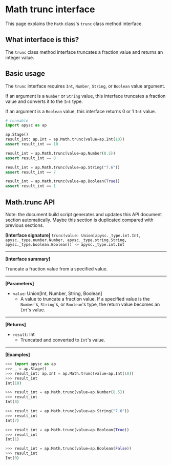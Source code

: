 # Math trunc interface

This page explains the `Math` class's `trunc` class method interface.


## What interface is this?

The `trunc` class method interface truncates a fraction value and returns an integer value.

## Basic usage

The `trunc` interface requires `Int`, `Number`, `String`, or `Boolean` value argument.

If an argument is a `Number` or `String` value, this interface truncates a fraction value and converts it to the `Int` type.

If an argument is a `Boolean` value, this interface returns 0 or 1 `Int` value.

```py
# runnable
import apysc as ap

ap.Stage()
result_int: ap.Int = ap.Math.trunc(value=ap.Int(10))
assert result_int == 10

result_int = ap.Math.trunc(value=ap.Number(8.5))
assert result_int == 8

result_int = ap.Math.trunc(value=ap.String("7.6"))
assert result_int == 7

result_int = ap.Math.trunc(value=ap.Boolean(True))
assert result_int == 1
```

## Math.trunc API

<!-- Docstring: apysc._math.trunc_mixin.TruncMixIn.trunc -->

<span class="inconspicuous-txt">Note: the document build script generates and updates this API document section automatically. Maybe this section is duplicated compared with previous sections.</span>

**[Interface signature]** `trunc(value: Union[apysc._type.int.Int, apysc._type.number.Number, apysc._type.string.String, apysc._type.boolean.Boolean]) -> apysc._type.int.Int`<hr>

**[Interface summary]**

Truncate a fraction value from a specified value.<hr>

**[Parameters]**

- `value`: Union[Int, Number, String, Boolean]
  - A value to truncate a fraction value. If a specified value is the `Number`'s, `String`'s, or `Boolean`'s type, the return value becomes an `Int`'s value.

<hr>

**[Returns]**

- `result`: Int
  - Truncated and converted to `Int`'s value.

<hr>

**[Examples]**

```py
>>> import apysc as ap
>>> _ = ap.Stage()
>>> result_int: ap.Int = ap.Math.trunc(value=ap.Int(10))
>>> result_int
Int(10)

>>> result_int = ap.Math.trunc(value=ap.Number(8.5))
>>> result_int
Int(8)

>>> result_int = ap.Math.trunc(value=ap.String("7.6"))
>>> result_int
Int(7)

>>> result_int = ap.Math.trunc(value=ap.Boolean(True))
>>> result_int
Int(1)

>>> result_int = ap.Math.trunc(value=ap.Boolean(False))
>>> result_int
Int(0)
```